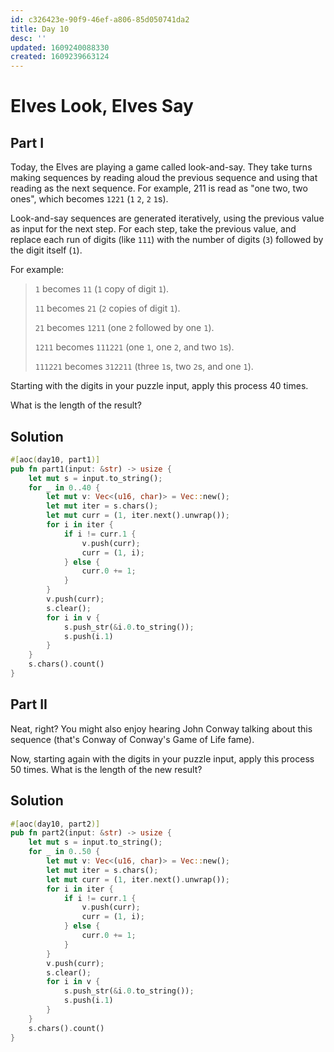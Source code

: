 ```yaml
---
id: c326423e-90f9-46ef-a806-85d050741da2
title: Day 10
desc: ''
updated: 1609240088330
created: 1609239663124
---
```


# Elves Look, Elves Say

## Part I

Today, the Elves are playing a game called look-and-say. They take turns making sequences by reading aloud the previous sequence and using that reading as the next sequence. For example, 211 is read as "one two, two ones", which becomes `1221` (`1` `2`, `2` `1`s).

Look-and-say sequences are generated iteratively, using the previous value as input for the next step. For each step, take the previous value, and replace each run of digits (like `111`) with the number of digits (`3`) followed by the digit itself (`1`).

For example:

>`1` becomes `11` (`1` copy of digit `1`).
>
>`11` becomes `21` (`2` copies of digit `1`).
>
>`21` becomes `1211` (one `2` followed by one `1`).
>
>`1211` becomes `111221` (one `1`, one `2`, and two `1`s).
>
>`111221` becomes `312211` (three `1`s, two `2`s, and one `1`).

Starting with the digits in your puzzle input, apply this process 40 times.

 What is the length of the result?

## Solution

```rust
#[aoc(day10, part1)]
pub fn part1(input: &str) -> usize {
    let mut s = input.to_string();
    for _ in 0..40 {
        let mut v: Vec<(u16, char)> = Vec::new();
        let mut iter = s.chars();
        let mut curr = (1, iter.next().unwrap());
        for i in iter {
            if i != curr.1 {
                v.push(curr);
                curr = (1, i);
            } else {
                curr.0 += 1;
            }
        }
        v.push(curr);
        s.clear();
        for i in v {
            s.push_str(&i.0.to_string());
            s.push(i.1)
        }
    }
    s.chars().count()
}
```
## Part II

Neat, right? You might also enjoy hearing John Conway talking about this sequence (that's Conway of Conway's Game of Life fame).

Now, starting again with the digits in your puzzle input, apply this process 50 times. What is the length of the new result?

## Solution

```rust
#[aoc(day10, part2)]
pub fn part2(input: &str) -> usize {
    let mut s = input.to_string();
    for _ in 0..50 {
        let mut v: Vec<(u16, char)> = Vec::new();
        let mut iter = s.chars();
        let mut curr = (1, iter.next().unwrap());
        for i in iter {
            if i != curr.1 {
                v.push(curr);
                curr = (1, i);
            } else {
                curr.0 += 1;
            }
        }
        v.push(curr);
        s.clear();
        for i in v {
            s.push_str(&i.0.to_string());
            s.push(i.1)
        }
    }
    s.chars().count()
}
```
